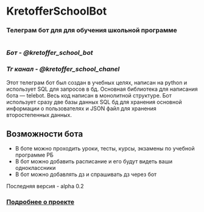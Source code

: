 # KretofferSchoolBot

### Телеграм бот для для обучения школьной программе

#
### *Бот - @kretoffer_school_bot*

### *Тг канал - @kretoffer_school_chanel*

Этот телеграм бот был создан в учебных целях, написан на python и использует SQL для запросов в бд.
Основная библиотека для написания бота — telebot. Весь код написан в монолитной структуре.
Бот использует сразу две базы данных SQL бд для хранения основной информации о пользователях и JSON
файл для хранения второстепенных данных.

## Возможности бота
* В боте можно проходить уроки, тесты, курсы, экзамены по учебной программе РБ
* В бот можно добавить расписание и его будут видеть ваши одноклассники 
* В бот можно добавлять дз и спрашивать дз через бот


Последняя версия - alpha 0.2
### [Подробнее о проекте](https://github.com/kretoff2/megaTGbot/wiki)
